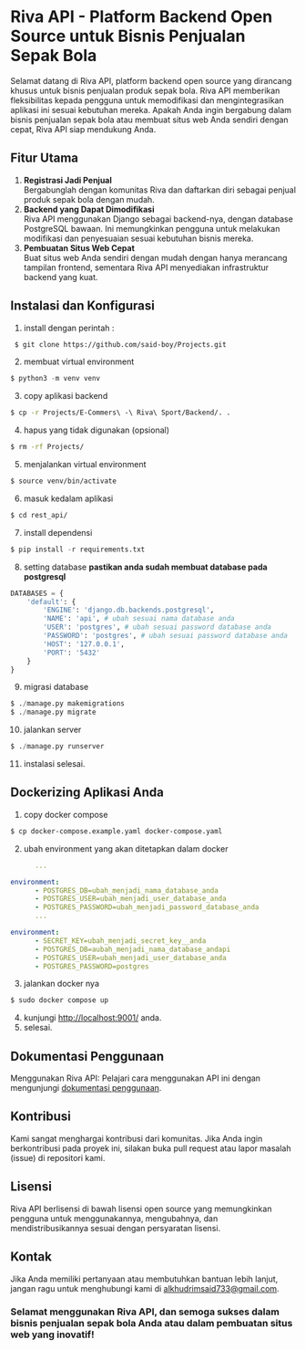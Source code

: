# Riva API - Platform Backend Open Source untuk Bisnis Penjualan Sepak Bola

Selamat datang di Riva API, platform backend open source yang dirancang khusus untuk bisnis penjualan produk sepak bola. Riva API memberikan fleksibilitas kepada pengguna untuk memodifikasi dan mengintegrasikan aplikasi ini sesuai kebutuhan mereka. Apakah Anda ingin bergabung dalam bisnis penjualan sepak bola atau membuat situs web Anda sendiri dengan cepat, Riva API siap mendukung Anda.

## Fitur Utama
1. **Registrasi Jadi Penjual**<br> Bergabunglah dengan komunitas Riva dan daftarkan diri sebagai penjual produk sepak bola dengan mudah.
2. **Backend yang Dapat Dimodifikasi**<br> Riva API menggunakan Django sebagai backend-nya, dengan database PostgreSQL bawaan. Ini memungkinkan pengguna untuk melakukan modifikasi dan penyesuaian sesuai kebutuhan bisnis mereka.
3. **Pembuatan Situs Web Cepat**<br> Buat situs web Anda sendiri dengan mudah dengan hanya merancang tampilan frontend, sementara Riva API menyediakan infrastruktur backend yang kuat.

## Instalasi dan Konfigurasi
1. install dengan perintah : <br>

```sh
 $ git clone https://github.com/said-boy/Projects.git 
```

2. membuat virtual environment
```python
$ python3 -m venv venv
```

3. copy aplikasi backend
```sh
$ cp -r Projects/E-Commers\ -\ Riva\ Sport/Backend/. .
```

4. hapus yang tidak digunakan (opsional)
```sh
$ rm -rf Projects/
```

5. menjalankan virtual environment
```sh
$ source venv/bin/activate
```

6. masuk kedalam aplikasi
```sh
$ cd rest_api/
```
7. install dependensi
```python
$ pip install -r requirements.txt
```

8. setting database
   **pastikan anda sudah membuat database pada postgresql**
```python
DATABASES = {
    'default': {
        'ENGINE': 'django.db.backends.postgresql',
        'NAME': 'api', # ubah sesuai nama database anda
        'USER': 'postgres', # ubah sesuai password database anda
        'PASSWORD': 'postgres', # ubah sesuai password database anda
        'HOST': '127.0.0.1', 
        'PORT': '5432'
    }
}
```

9. migrasi database
```python
$ ./manage.py makemigrations
$ ./manage.py migrate
```

10. jalankan server
```python
$ ./manage.py runserver
```
11. instalasi selesai.

## Dockerizing Aplikasi Anda
1. copy docker compose
```sh
$ cp docker-compose.example.yaml docker-compose.yaml
```
2. ubah environment yang akan ditetapkan dalam docker
```yaml
      ...

environment:
      - POSTGRES_DB=ubah_menjadi_nama_database_anda
      - POSTGRES_USER=ubah_menjadi_user_database_anda
      - POSTGRES_PASSWORD=ubah_menjadi_password_database_anda
      ...

environment:
      - SECRET_KEY=ubah_menjadi_secret_key__anda
      - POSTGRES_DB=aubah_menjadi_nama_database_andapi
      - POSTGRES_USER=ubah_menjadi_user_database_anda
      - POSTGRES_PASSWORD=postgres
```
3. jalankan docker nya
```sh
$ sudo docker compose up
```
4. kunjungi [http://localhost:9001/](http://localhost:9001/) anda.
5. selesai.
   
## Dokumentasi Penggunaan
Menggunakan Riva API: Pelajari cara menggunakan API ini dengan mengunjungi [dokumentasi penggunaan](http://localhost:9000/docs).

## Kontribusi
Kami sangat menghargai kontribusi dari komunitas. Jika Anda ingin berkontribusi pada proyek ini, silakan buka pull request atau lapor masalah (issue) di repositori kami.

## Lisensi
Riva API berlisensi di bawah lisensi open source yang memungkinkan pengguna untuk menggunakannya, mengubahnya, dan mendistribusikannya sesuai dengan persyaratan lisensi.

## Kontak
Jika Anda memiliki pertanyaan atau membutuhkan bantuan lebih lanjut, jangan ragu untuk menghubungi kami di alkhudrimsaid733@gmail.com.

### Selamat menggunakan Riva API, dan semoga sukses dalam bisnis penjualan sepak bola Anda atau dalam pembuatan situs web yang inovatif!
